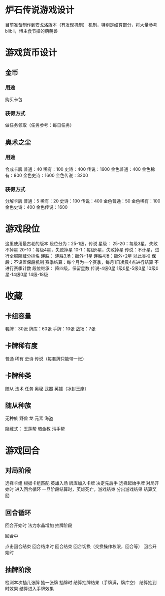 # 炉石传说游戏设计
目前准备制作到安戈洛版本（有发现机制）
机制，特别是结算部分，将大量参考blibli，博主食节操的萌萌兽

# 游戏货币设计
## 金币
### 用途
购买卡包
### 获得方式
做任务领取（任务参考：每日任务）

## 奥术之尘
### 用途
合成卡牌
普通：40
稀有：100
史诗：400
传说：1600
金色普通：400
金色稀有：800
金色史诗：1600
金色传说：3200

### 获得方式
分解卡牌
普通：5
稀有：20
史诗：100
传说：400
金色普通：50
金色稀有：100
金色史诗：400
金色传说：1600

# 游戏段位
这里使用最古老的版本
段位分为：25-1级，传说
星级：
25-20：每级3星，失败不掉星
20-10：每级4星，失败掉星
10-1：每级5星，失败掉星
传说：不计星，进行全服隐藏分排名
连胜：
连胜3场：额外+1星
连胜4场：额外+2星
以此类推
保段：不设置保段机制
赛季结算：每个月为一个赛季，每月1日凌晨4点进行结算
不进行赛季计数
段位继承：
降四级，保留星数
传说-4级0星
1级0星-5级0星
10级0星-14级0星
14级-18级


# 收藏
## 卡组容量
套牌：30张
牌库：60张
手牌：10张
战场：7张

## 卡牌稀有度
普通
稀有
史诗
传说（每套牌只能带一张）

## 卡牌种类
随从
法术
任务
奥秘
武器
英雄（冰封王座）

## 随从种族
无种族
野兽
龙
元素
海盗

隐藏式：
玉莲帮
暗金教
污手帮

# 游戏回合
## 对局阶段
选择卡组
根据卡组匹配
英雄入场
牌库加入卡牌
决定先后手
选择起始手牌
对局开始时
进入回合循环
一旦阶段结算时，英雄死亡，游戏结束
分出游戏结果
结算奖励

## 回合循环
回合开始时
法力水晶增加
抽牌阶段

回合中

点击回合结束
回合结束时
回合结束
回合切换（交换操作权限，回合等）
回合开始时

## 抽牌阶段
检测本次抽几张牌
抽一张牌
抽牌时
结算抽牌结果（手牌满，牌库空）
结算抽到时效果
结算进入手牌效果